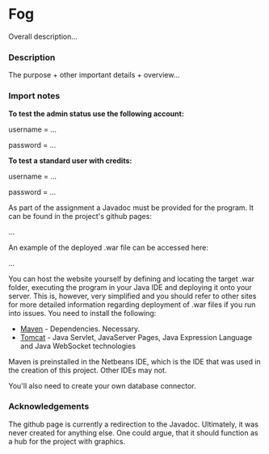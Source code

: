# Fog

Overall description...

### Description
The purpose + other important details + overview...

### Import notes

**To test the admin status use the following account:** 

username = ...

password = ...

**To test a standard user with credits:**

username = ...

password = ...

As part of the assignment a Javadoc must be provided for the program. It can be found in the project's github pages:

...

An example of the deployed .war file can be accessed here:

...

You can host the website yourself by defining and locating the target .war folder, executing the program in your Java IDE and  deploying it onto your server. This is, however, very simplified and you should refer to other sites for more detailed information regarding deployment of .war files if you run into issues. You need to install the following:

* [Maven](https://maven.apache.org/) - Dependencies. Necessary.
* [Tomcat](https://tomcat.apache.org/) - Java Servlet, JavaServer Pages, Java Expression Language and Java WebSocket technologies

Maven is preinstalled in the Netbeans IDE, which is the IDE that was used in the creation of this project. Other IDEs may not.

You'll also need to create your own database connector.

### Acknowledgements

The github page is currently a redirection to the Javadoc. Ultimately, it was never created for anything else. One could argue, that it should function as a hub for the project with graphics. 
